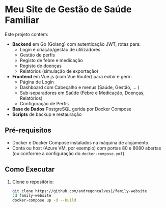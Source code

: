 # Meu Site de Gestão de Saúde Familiar

Este projeto contém:

- **Backend** em Go (Golang) com autenticação JWT, rotas para:
  - Login e criação/gestão de utilizadores
  - Gestão de perfis
  - Registo de febre e medicação
  - Registo de doenças
  - Relatórios (simulação de exportação)
- **Frontend** em Vue.js (com Vue Router) para exibir e gerir:
  - Página de Login
  - Dashboard com Cabeçalho e menus (Saúde, Gestão, ... )
  - Sub-separadores em Saúde (Febre e Medicação, Doenças, Relatórios)
  - Configuração de Perfis
- **Base de Dados** PostgreSQL gerida por Docker Compose
- **Scripts** de backup e restauração

## Pré-requisitos

- Docker e Docker Compose instalados na máquina de alojamento.
- Conta ou host (Azure VM, por exemplo) com portas 80 e 8080 abertas (ou conforme a configuração do `docker-compose.yml`).

## Como Executar

1. Clone o repositório:

   ```bash
   git clone https://github.com/andregoncalves1/family-website
   cd family-website
   docker-compose up -d --build